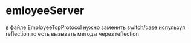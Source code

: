 # emloyeeServer
в файле EmployeeTcpProtocol нужно заменить switch/case испульзуя reflection,то есть вызывать методы через reflection

